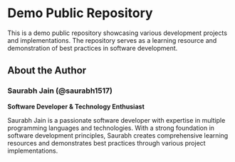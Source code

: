 # Demo Public Repository

This is a demo public repository showcasing various development projects and implementations. The repository serves as a learning resource and demonstration of best practices in software development.

## About the Author

### Saurabh Jain (@saurabh1517)

**Software Developer & Technology Enthusiast**

Saurabh Jain is a passionate software developer with expertise in multiple programming languages and technologies. With a strong foundation in software development principles, Saurabh creates comprehensive learning resources and demonstrates best practices through various project implementations.

